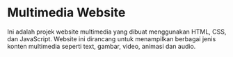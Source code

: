 # Multimedia Website

Ini adalah projek website multimedia yang dibuat menggunakan HTML, CSS, dan JavaScript. Website ini dirancang untuk menampilkan berbagai jenis konten multimedia seperti text, gambar, video, animasi dan audio.